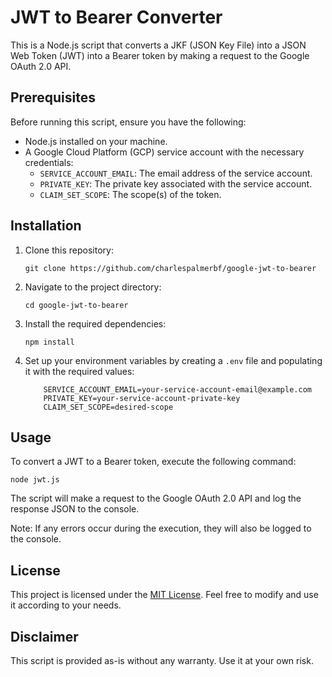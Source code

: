 JWT to Bearer Converter
=======================

This is a Node.js script that converts a JKF (JSON Key File) into a JSON Web Token (JWT) into a Bearer token by making a request to the Google OAuth 2.0 API.

Prerequisites
-------------

Before running this script, ensure you have the following:

-   Node.js installed on your machine.
-   A Google Cloud Platform (GCP) service account with the necessary credentials:
    -   `SERVICE_ACCOUNT_EMAIL`: The email address of the service account.
    -   `PRIVATE_KEY`: The private key associated with the service account.
    -   `CLAIM_SET_SCOPE`: The scope(s) of the token.

Installation
------------

1.  Clone this repository:

    `git clone https://github.com/charlespalmerbf/google-jwt-to-bearer`

2.  Navigate to the project directory:

    `cd google-jwt-to-bearer`

3.  Install the required dependencies:

    `npm install`

4.  Set up your environment variables by creating a `.env` file and populating it with the required values:

    ```
        SERVICE_ACCOUNT_EMAIL=your-service-account-email@example.com
        PRIVATE_KEY=your-service-account-private-key
        CLAIM_SET_SCOPE=desired-scope
    ```

Usage
-----

To convert a JWT to a Bearer token, execute the following command:

`node jwt.js`

The script will make a request to the Google OAuth 2.0 API and log the response JSON to the console.

Note: If any errors occur during the execution, they will also be logged to the console.

License
-------

This project is licensed under the [MIT License](https://opensource.org/license/mit/). Feel free to modify and use it according to your needs.

Disclaimer
----------

This script is provided as-is without any warranty. Use it at your own risk.
